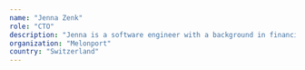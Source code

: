 ```yaml
---
name: "Jenna Zenk"
role: "CTO"
description: "Jenna is a software engineer with a background in financial markets and experience in asset management. She graduated from ESCP Europe in Paris, with a Master in Management and Financial Engineering. Prior to joining Melonport, she worked in the hedge fund industry, both in Paris and New York. Her involvement in the Ethereum ecosystem early on and passion for decentralization and crypto-economics got her into programming. She learned programming at Fullstack Academy of Code in New York. With both financial and technical knowledge, Jenna is devoted to build Melon as the new standard in asset management."
organization: "Melonport"
country: "Switzerland"
---
```

